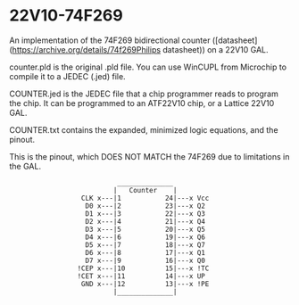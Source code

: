 # 22V10-74F269
An implementation of the 74F269 bidirectional counter ([datasheet](https://archive.org/details/74f269Philips datasheet)) on a 22V10 GAL.

counter.pld is the original .pld file. You can use WinCUPL from Microchip to compile it to a JEDEC (.jed) file.

COUNTER.jed is the JEDEC file that a chip programmer reads to program the chip. It can be programmed to an ATF22V10 chip, or a Lattice 22V10 GAL.

COUNTER.txt contains the expanded, minimized logic equations, and the pinout.

This is the pinout, which DOES NOT MATCH the 74F269 due to limitations in the GAL.

                               ______________
                              |   Counter    |
                      CLK x---|1           24|---x Vcc                      
                       D0 x---|2           23|---x Q2                       
                       D1 x---|3           22|---x Q3                       
                       D2 x---|4           21|---x Q4                       
                       D3 x---|5           20|---x Q5                       
                       D4 x---|6           19|---x Q6                       
                       D5 x---|7           18|---x Q7                       
                       D6 x---|8           17|---x Q1                       
                       D7 x---|9           16|---x Q0                       
                     !CEP x---|10          15|---x !TC                      
                     !CET x---|11          14|---x UP                       
                      GND x---|12          13|---x !PE                      
                              |______________|
